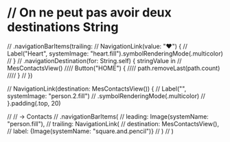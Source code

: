 #              // On ne peut pas avoir deux destinations String
//            .navigationBarItems(trailing:
//                NavigationLink(value: "❤️") {
//                    Label("Heart", systemImage: "heart.fill").symbolRenderingMode(.multicolor)
//                }
//                .navigationDestination(for: String.self) { stringValue in
//                    MesContactsView()
////                    Button("HOME") {
////                        path.removeLast(path.count)
////                    }
//                })
            
//            NavigationLink(destination: MesContactsView()) {
//                Label("", systemImage: "person.2.fill")
//                    .symbolRenderingMode(.multicolor)
//            }.padding(.top, 20)
  
//            // -> Contacts
//            .navigationBarItems(
//                leading: Image(systemName: "person.fill"),
//                trailing: NavigationLink(
//                    destination: MesContactsView(),
//                    label: {Image(systemName: "square.and.pencil")}
//                )
//            )

